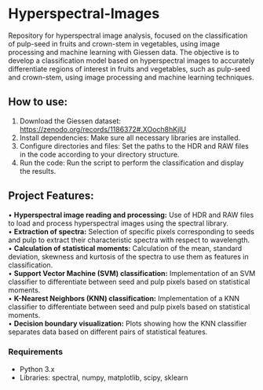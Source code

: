 # Hyperspectral-Images
Repository for hyperspectral image analysis, focused on the classification of pulp-seed in fruits and crown-stem in vegetables, using image processing and machine learning with Giessen data. The objective is to develop a classification model based on hyperspectral images to accurately differentiate regions of interest in fruits and vegetables, such as pulp-seed and crown-stem, using image processing and machine learning techniques.

## How to use:
1. Download the Giessen dataset: https://zenodo.org/records/1186372#.XOoch8hKjIU
2. Install dependencies: Make sure all necessary libraries are installed.
3. Configure directories and files: Set the paths to the HDR and RAW files in the code according to your directory structure.
4. Run the code: Run the script to perform the classification and display the results.

## Project Features:
• **Hyperspectral image reading and processing:** Use of HDR and RAW files to load and process hyperspectral images using the spectral library.  
• **Extraction of spectra:** Selection of specific pixels corresponding to seeds and pulp to extract their characteristic spectra with respect to wavelength.  
• **Calculation of statistical moments:** Calculation of the mean, standard deviation, skewness and kurtosis of the spectra to use them as features in classification.  
• **Support Vector Machine (SVM) classification:** Implementation of an SVM classifier to differentiate between seed and pulp pixels based on statistical moments.  
• **K-Nearest Neighbors (KNN) classification:** Implementation of a KNN classifier to differentiate between seed and pulp pixels based on statistical moments.  
• **Decision boundary visualization:** Plots showing how the KNN classifier separates data based on different pairs of statistical features.  

### Requirements
- Python 3.x
- Libraries: spectral, numpy, matplotlib, scipy, sklearn

